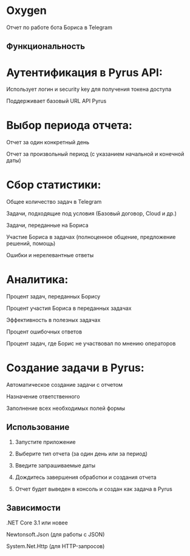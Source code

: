 # Oxygen
Отчет по работе бота Бориса в Telegram
## Функциональность
# Аутентификация в Pyrus API:

Использует логин и security key для получения токена доступа

Поддерживает базовый URL API Pyrus

# Выбор периода отчета:

Отчет за один конкретный день

Отчет за произвольный период (с указанием начальной и конечной даты)

# Сбор статистики:

Общее количество задач в Telegram

Задачи, подходящие под условия (Базовый договор, Cloud и др.)

Задачи, переданные на Бориса

Участие Бориса в задачах (полноценное общение, предложение решений, помощь)

Ошибки и нерелевантные ответы

# Аналитика:

Процент задач, переданных Борису

Процент участия Бориса в переданных задачах

Эффективность в полезных задачах

Процент ошибочных ответов

Процент задач, где Борис не участвовал по мнению операторов

# Создание задачи в Pyrus:

Автоматическое создание задачи с отчетом

Назначение ответственного

Заполнение всех необходимых полей формы

## Использование
1. Запустите приложение

2. Выберите тип отчета (за один день или за период)

3. Введите запрашиваемые даты

4. Дождитесь завершения обработки и создания отчета

5. Отчет будет выведен в консоль и создан как задача в Pyrus

<!--зависимости-->
## Зависимости
.NET Core 3.1 или новее

Newtonsoft.Json (для работы с JSON)

System.Net.Http (для HTTP-запросов)
